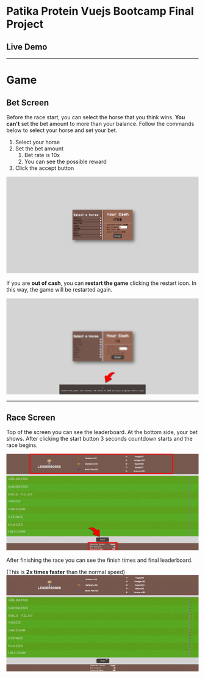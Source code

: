 # Patika Protein Vuejs Bootcamp Final Project

## Live Demo


<hr>

# Game

## Bet Screen

Before the race start, you can select the horse that you think wins. <b>You can't</b> set the bet amount to more than your balance. Follow the commands below to select your horse and set your bet.

1. Select your horse
2. Set the bet amount
    1. Bet rate is 10x
    2. You can see the possible reward
3. Click the accept button

![betscreen](./public/ReadmeAssets/Bet.png)

If you are <b>out of cash</b>, you can <b>restart the game</b> clicking the restart icon. In this way, the game will be restarted again.

![restart](./public/ReadmeAssets/Cash0.png)

<hr>

## Race Screen

Top of the screen you can see the leaderboard. At the bottom side, your bet shows. After clicking the start button 3 seconds countdown starts and the race begins.

![race](./public/ReadmeAssets/Hippodrome.png)

After finishing the race you can see the finish times and final leaderboard.

(This is <b>2x times faster</b> than the normal speed)
![race](./public/ReadmeAssets/race.gif)